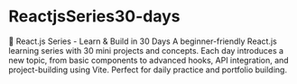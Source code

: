 # ReactjsSeries30-days
🚀 React.js Series - Learn &amp; Build in 30 Days A beginner-friendly React.js learning series with 30 mini projects and concepts. Each day introduces a new topic, from basic components to advanced hooks, API integration, and project-building using Vite. Perfect for daily practice and portfolio building.
